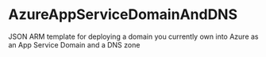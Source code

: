 # AzureAppServiceDomainAndDNS
JSON ARM template for deploying a domain you currently own into Azure as an App Service Domain and a DNS zone
